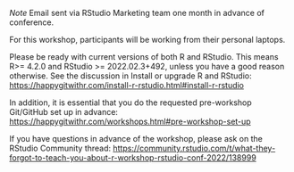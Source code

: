 *Note* Email sent via RStudio Marketing team one month in advance of conference.



For this workshop, participants will be working from their personal laptops.

Please be ready with current versions of both R and RStudio. This means R>= 4.2.0 and RStudio >= 2022.02.3+492, unless you have a good reason otherwise. See the discussion in Install or upgrade R and RStudio: https://happygitwithr.com/install-r-rstudio.html#install-r-rstudio

In addition, it is essential that you do the requested pre-workshop Git/GitHub set up in advance: https://happygitwithr.com/workshops.html#pre-workshop-set-up

If you have questions in advance of the workshop, please ask on the RStudio Community thread: https://community.rstudio.com/t/what-they-forgot-to-teach-you-about-r-workshop-rstudio-conf-2022/138999
